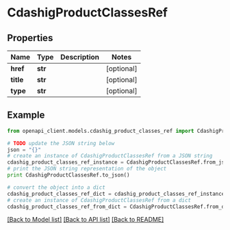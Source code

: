 # CdashigProductClassesRef


## Properties
Name | Type | Description | Notes
------------ | ------------- | ------------- | -------------
**href** | **str** |  | [optional] 
**title** | **str** |  | [optional] 
**type** | **str** |  | [optional] 

## Example

```python
from openapi_client.models.cdashig_product_classes_ref import CdashigProductClassesRef

# TODO update the JSON string below
json = "{}"
# create an instance of CdashigProductClassesRef from a JSON string
cdashig_product_classes_ref_instance = CdashigProductClassesRef.from_json(json)
# print the JSON string representation of the object
print CdashigProductClassesRef.to_json()

# convert the object into a dict
cdashig_product_classes_ref_dict = cdashig_product_classes_ref_instance.to_dict()
# create an instance of CdashigProductClassesRef from a dict
cdashig_product_classes_ref_from_dict = CdashigProductClassesRef.from_dict(cdashig_product_classes_ref_dict)
```
[[Back to Model list]](../README.md#documentation-for-models) [[Back to API list]](../README.md#documentation-for-api-endpoints) [[Back to README]](../README.md)


